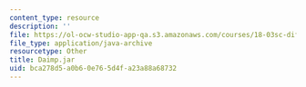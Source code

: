 ```yaml
---
content_type: resource
description: ''
file: https://ol-ocw-studio-app-qa.s3.amazonaws.com/courses/18-03sc-differential-equations-fall-2011/bca278d5a0b60e765d4fa23a88a68732_Daimp.jar
file_type: application/java-archive
resourcetype: Other
title: Daimp.jar
uid: bca278d5-a0b6-0e76-5d4f-a23a88a68732
---
```

